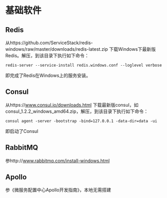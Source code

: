 # 基础软件
## Redis
从https://github.com/ServiceStack/redis-windows/raw/master/downloads/redis-latest.zip 下载Windows下最新版Redis。解压，到该目录下执行如下命令：
```
redis-server --service-install redis.windows.conf --loglevel verbose
```
即完成了Redis在Windows上的服务安装。
## Consul
从https://www.consul.io/downloads.html 下载最新版consul，如consul_1.2.2_windows_amd64.zip，解压，到该目录下执行如下命令：
```
consul agent -server -bootstrap -bind=127.0.0.1 -data-dir=data -ui
```
即启动了Consul
## RabbitMQ
参http://www.rabbitmq.com/install-windows.html

## Apollo
参《微服务配置中心Apollo开发指南》，本地无需搭建